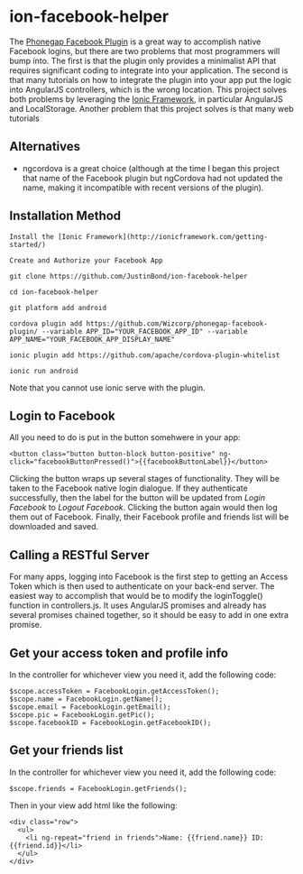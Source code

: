 # ion-facebook-helper

The [Phonegap Facebook Plugin](https://github.com/Wizcorp/phonegap-facebook-plugin) is a great way to accomplish native Facebook logins, but there are two problems that most programmers will bump into. The first is that the plugin only provides a minimalist API that requires significant coding to integrate into your application. The second is that many tutorials on how to integrate the plugin into your app put the logic into AngularJS controllers, which is the wrong location. This project solves both problems by leveraging the [Ionic Framework](http://ionicframework.com), in particular AngularJS and LocalStorage. Another problem that this project solves is that many web tutorials 

## Alternatives

* ngcordova is a great choice (although at the time I began this project that name of the Facebook plugin but ngCordova had not updated the name, making it incompatible with recent versions of the plugin).

## Installation Method

```
Install the [Ionic Framework](http://ionicframework.com/getting-started/)

Create and Authorize your Facebook App

git clone https://github.com/JustinBond/ion-facebook-helper

cd ion-facebook-helper

git platform add android

cordova plugin add https://github.com/Wizcorp/phonegap-facebook-plugin/ --variable APP_ID="YOUR_FACEBOOK_APP_ID" --variable APP_NAME="YOUR_FACEBOOK_APP_DISPLAY_NAME"

ionic plugin add https://github.com/apache/cordova-plugin-whitelist

ionic run android
```
Note that you cannot use ionic serve with the plugin.

## Login to Facebook

All you need to do is put in the button somehwere in your app:

```
<button class="button button-block button-positive" ng-click="facebookButtonPressed()">{{facebookButtonLabel}}</button>
```

Clicking the button wraps up several stages of functionality. They will be 
taken to the Facebook native login dialogue. If they authenticate successfully, 
then the label for the button will be updated from *Login Facebook* to *Logout 
Facebook*. Clicking the button again would then log them out of Facebook. 
Finally, their Facebook profile and friends list will be downloaded and saved.

## Calling a RESTful Server

For many apps, logging into Facebook is the first step to getting an Access 
Token which is then used to authenticate on your back-end server. The easiest 
way to accomplish that would be to modify the loginToggle() function in 
controllers.js. It uses AngularJS promises and already has several promises 
chained together, so it should be easy to add in one extra promise.

## Get your access token and profile info

In the controller for whichever view you need it, add the following code:
```
$scope.accessToken = FacebookLogin.getAccessToken();
$scope.name = FacebookLogin.getName();
$scope.email = FacebookLogin.getEmail();
$scope.pic = FacebookLogin.getPic();
$scope.facebookID = FacebookLogin.getFacebookID();
```

## Get your friends list

In the controller for whichever view you need it, add the following code:
```
$scope.friends = FacebookLogin.getFriends();
```

Then in your view add html like the following:
```
<div class="row">
  <ul>
    <li ng-repeat="friend in friends">Name: {{friend.name}} ID: {{friend.id}}</li>
  </ul>
</div>
```






